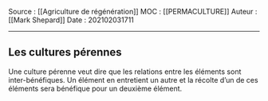 Source : [[Agriculture de régénération]]
MOC : [[PERMACULTURE]]
Auteur : [[Mark Shepard]]
Date : 202102031711
***

## Les cultures pérennes 

Une culture pérenne veut dire que les relations entre les éléments sont inter-bénéfiques. Un élément en entretient un autre et la récolte d’un de ces éléments sera bénéfique pour un deuxième élément.